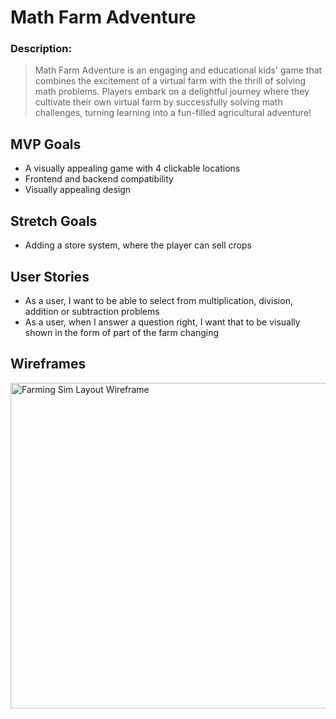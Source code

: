 # Math Farm Adventure

### Description:
>Math Farm Adventure is an engaging and educational kids' game that combines the excitement of a virtual farm with the thrill of solving math problems. Players embark on a delightful journey where they cultivate their own virtual farm by successfully solving math challenges, turning learning into a fun-filled agricultural adventure!

## MVP Goals
- A visually appealing game with 4 clickable locations
- Frontend and backend compatibility
- Visually appealing design

## Stretch Goals
- Adding a store system, where the player can sell crops

## User Stories
- As a user, I want to be able to select from multiplication, division, addition or subtraction problems
- As a user, when I answer a question right, I want that to be visually shown in the form of part of the farm changing

## Wireframes
<img width="521" alt="Farming Sim Layout Wireframe" src="https://github.com/DeathsSong/math-farm-adventure-frontend/assets/139839161/7a399115-17ed-4be9-ab9f-ec45d5f13ff2">
